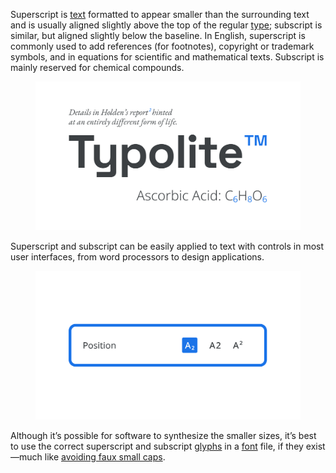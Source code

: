 
Superscript is [text](INSERT_URL) formatted to appear smaller than the surrounding text and is usually aligned slightly above the top of the regular [type](INSERT_URL); subscript is similar, but aligned slightly below the baseline. In English, superscript is commonly used to add references (for footnotes), copyright or trademark symbols, and in equations for scientific and mathematical texts. Subscript is mainly reserved for chemical compounds.

<figure>

![Montage: A paragraph with a superscript reference to a footnote, a heading with a superscript trademark, and a chemical formula with subscript atomic numbers.](images/thumbnail.svg)

</figure>

Superscript and subscript can be easily applied to text with controls in most user interfaces, from word processors to design applications.

<figure>

![An approximation of the superscript/subscript options often found in applications’ user interfaces.](images/superscript_subscript_2.svg)

</figure>

Although it’s possible for software to synthesize the smaller sizes, it’s best to use the correct superscript and subscript [glyphs](INSERT_URL) in a [font](INSERT_URL) file, if they exist—much like [avoiding faux small caps](INSERT_URL).
